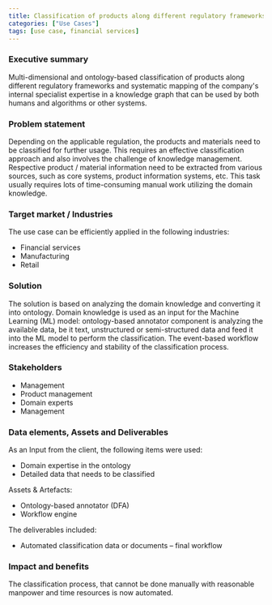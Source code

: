```yaml
---
title: Classification of products along different regulatory frameworks
categories: ["Use Cases"]
tags: [use case, financial services]
---
```


### Executive summary
Multi-dimensional and ontology-based classification of products along different regulatory frameworks
and systematic mapping of the company's internal specialist expertise in a knowledge graph that can be used
by both humans and algorithms or other systems.

### Problem statement
Depending on the applicable regulation, the products and materials need to be classified for further usage.
This requires an effective classification approach and also involves the challenge of knowledge management.
Respective product / material information need to be extracted from various sources, such as core systems,
product information systems, etc. This task usually requires lots of time-consuming manual work utilizing the domain knowledge.

### Target market / Industries
The use case can be efficiently applied in the following industries:
- Financial services
- Manufacturing
- Retail

### Solution
The solution is based on analyzing the domain knowledge and converting it into ontology.
Domain knowledge is used as an input for the Machine Learning (ML) model: ontology-based annotator component
is analyzing the available data, be it text, unstructured or semi-structured data and feed it
into the ML model to perform the classification. The event-based workflow increases the efficiency and
stability of the classification process.

### Stakeholders
- Management
- Product management
- Domain experts
- Management

### Data elements, Assets and Deliverables
As an Input from the client, the following items were used:
- Domain expertise in the ontology
- Detailed data that needs to be classified

Assets & Artefacts:
- Ontology-based annotator (DFA)
- Workflow engine

The deliverables included:
- Automated classification data or documents – final workflow

### Impact and benefits
The classification process, that cannot be done manually
with reasonable manpower and time resources is now automated.
